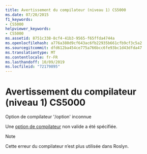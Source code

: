 ```yaml
---
title: Avertissement du compilateur (niveau 1) CS5000
ms.date: 07/20/2015
f1_keywords:
- CS5000
helpviewer_keywords:
- CS5000
ms.assetid: 8751c338-8cf4-41b3-9565-f65ffda4744a
ms.openlocfilehash: a776a380d9cf643ac6fb22935b661cfb9cf3c5a2
ms.sourcegitcommit: dfd612ba454ce775a766bcc6fe93bc1d43dfda47
ms.translationtype: MT
ms.contentlocale: fr-FR
ms.lasthandoff: 10/09/2019
ms.locfileid: "72179895"
---
```

# <a name="compiler-warning-level-1-cs5000"></a>Avertissement du compilateur (niveau 1) CS5000

Option de compilateur '/option' inconnue

 Une [option de compilateur](../language-reference/compiler-options/index.md) non valide a été spécifiée.

> [!NOTE]
> Cette erreur du compilateur n’est plus utilisée dans Roslyn.
